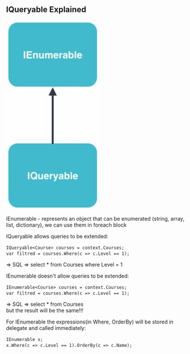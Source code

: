﻿## IQueryable Explained

![Picture 1](Images/IQueryable_1.jpg)

IEnumerable - represents an object that can be enumerated (string, array, list, dictionary), we can use them in foreach block


IQueryable allows queries to be extended:
```
IQueryable<Course> courses = context.Courses;
var filtred = courses.Where(c => c.Level == 1);
```
=> SQL => select * from Courses where Level = 1

IEnumerable doesn't allow queries to be extended:
```
IEnumerable<Course> courses = context.Courses;
var filtred = courses.Where(c => c.Level == 1);
```
=> SQL => select * from Courses  
but the result will be the same!!!

For IEnumerable the expressions(in Where, OrderBy) will be stored in delegate and called immediately:
```
IEnumerable x;
x.Where(c => c.Level == 1).OrderBy(c => c.Name);
```
